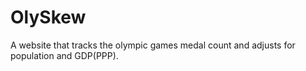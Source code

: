 # OlySkew
A website that tracks the olympic games medal count and adjusts for population and GDP(PPP).
